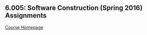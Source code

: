 ## 6.005: Software Construction (Spring 2016) Assignments

[Course Homepage](https://ocw.mit.edu/courses/electrical-engineering-and-computer-science/6-005-software-construction-spring-2016/index.htm)
